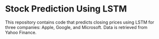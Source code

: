 # Stock Prediction Using LSTM
This repository contains code that predicts closing prices using LSTM for three companies: Apple, Google, and Microsoft. Data is retrieved from Yahoo Finance.
